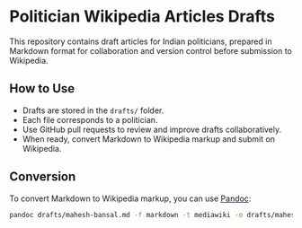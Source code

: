 # Politician Wikipedia Articles Drafts

This repository contains draft articles for Indian politicians, prepared in Markdown format for collaboration and version control before submission to Wikipedia.

## How to Use

- Drafts are stored in the `drafts/` folder.
- Each file corresponds to a politician.
- Use GitHub pull requests to review and improve drafts collaboratively.
- When ready, convert Markdown to Wikipedia markup and submit on Wikipedia.

## Conversion

To convert Markdown to Wikipedia markup, you can use [Pandoc](https://pandoc.org/):

```bash
pandoc drafts/mahesh-bansal.md -f markdown -t mediawiki -o drafts/mahesh-bansal.wiki
